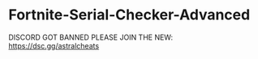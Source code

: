 # Fortnite-Serial-Checker-Advanced

DISCORD GOT BANNED PLEASE JOIN THE NEW: https://dsc.gg/astralcheats
